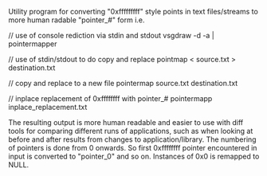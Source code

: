 Utility program for converting "0xfffffffff" style points in text files/streams to more human radable "pointer_#" form i.e.

   // use of console rediction via stdin and stdout
   vsgdraw -d -a | pointermapper

   // use of stdin/stdout to do copy and replace
   pointmap < source.txt > destination.txt

   // copy and replace to a new file
   pointermap source.txt destination.txt

   // inplace replacement of 0xffffffff with pointer_#
   pointermapp inplace_replacement.txt

The resulting output is more human readable and easier to use with diff tools for comparing different runs of applications, such as when looking at before and after results from changes to application/library.  The numbering of pointers is done from 0 onwards.  So first 0xffffffff pointer encountered in input is converted to "pointer_0" and so on.  Instances of 0x0 is remapped to NULL.
